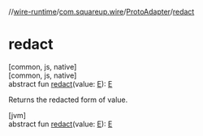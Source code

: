 //[wire-runtime](../../../index.md)/[com.squareup.wire](../index.md)/[ProtoAdapter](index.md)/[redact](redact.md)

# redact

[common, js, native]\
[common, js, native]\
abstract fun [redact](redact.md)(value: [E](index.md)): [E](index.md)

Returns the redacted form of value.

[jvm]\
abstract fun [redact](redact.md)(value: [E](index.md)): [E](index.md)
